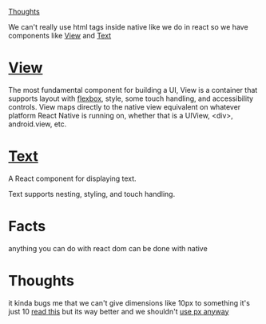 [Thoughts](#thoughts)

We can't really use html tags inside native like we do in react so we have components like [View](#view) and [Text](#text)


# [View](https://reactnative.dev/docs/view)

The most fundamental component for building a UI, View is a container that supports layout with [flexbox](https://reactnative.dev/docs/flexbox), style, some touch handling, and accessibility controls. View maps directly to the native view equivalent on whatever platform React Native is running on, whether that is a UIView, \<div>, android.view, etc.
# [Text](https://reactnative.dev/docs/text)
A React component for displaying text.

Text supports nesting, styling, and touch handling.


# Facts
anything you can do with react dom can be done with native
# Thoughts
it kinda bugs me that we can't give dimensions like 10px to something it's just 10 [read this](https://reactnative.dev/docs/height-and-width)  but its way better and we shouldn't [use px anyway](https://css-tricks.com/is-it-better-to-use-ems-rems-than-px-for-font-size/)  
